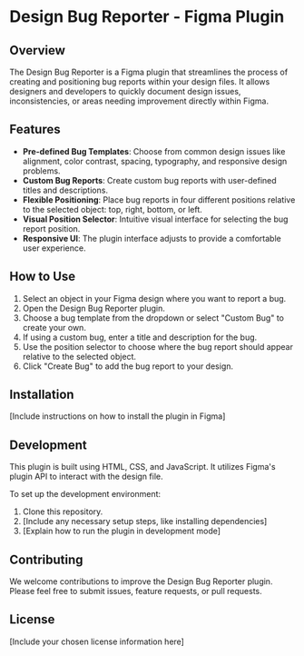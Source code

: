 # Design Bug Reporter - Figma Plugin

## Overview
The Design Bug Reporter is a Figma plugin that streamlines the process of creating and positioning bug reports within your design files. It allows designers and developers to quickly document design issues, inconsistencies, or areas needing improvement directly within Figma.

## Features
- **Pre-defined Bug Templates**: Choose from common design issues like alignment, color contrast, spacing, typography, and responsive design problems.
- **Custom Bug Reports**: Create custom bug reports with user-defined titles and descriptions.
- **Flexible Positioning**: Place bug reports in four different positions relative to the selected object: top, right, bottom, or left.
- **Visual Position Selector**: Intuitive visual interface for selecting the bug report position.
- **Responsive UI**: The plugin interface adjusts to provide a comfortable user experience.

## How to Use
1. Select an object in your Figma design where you want to report a bug.
2. Open the Design Bug Reporter plugin.
3. Choose a bug template from the dropdown or select "Custom Bug" to create your own.
4. If using a custom bug, enter a title and description for the bug.
5. Use the position selector to choose where the bug report should appear relative to the selected object.
6. Click "Create Bug" to add the bug report to your design.

## Installation
[Include instructions on how to install the plugin in Figma]

## Development
This plugin is built using HTML, CSS, and JavaScript. It utilizes Figma's plugin API to interact with the design file.

To set up the development environment:
1. Clone this repository.
2. [Include any necessary setup steps, like installing dependencies]
3. [Explain how to run the plugin in development mode]

## Contributing
We welcome contributions to improve the Design Bug Reporter plugin. Please feel free to submit issues, feature requests, or pull requests.

## License
[Include your chosen license information here]
